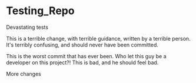 Testing_Repo
============

Devastating tests

This is a terrible change, with terrible guidance, written by a terrible person.  It's terribly confusing, and should never have been committed.

This is the worst commit that has ever been.  Who let this guy be a developer on this project?!  This is bad, and he should feel bad.

More changes
